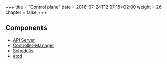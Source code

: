 +++
title = "Control plane"
date = 2018-07-24T12:07:15+02:00
weight = 26
chapter = false
+++

## Components

- [API Server](https://kubernetes.io/docs/concepts/overview/components/#kube-apiserver)
- [Controller-Manager](https://kubernetes.io/docs/concepts/overview/components/#kube-scheduler)
- [Scheduler](https://kubernetes.io/docs/concepts/overview/components/#kube-controller-manager)
- [etcd](https://github.com/coreos/etcd#etcd)
